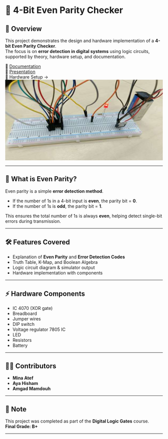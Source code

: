 # 🔲 4-Bit Even Parity Checker  

## 📌 Overview  
This project demonstrates the design and hardware implementation of a **4-bit Even Parity Checker**.  
The focus is on **error detection in digital systems** using logic circuits, supported by theory, hardware setup, and documentation.  

📎 [Documentation](Documentation.pdf)  
📎 [Presentation](4-bit%20even%20parity%20checker.pptx)  
📎 Hardware Setup → ![Hardware](Hardware.png)  

---

## 🧾 What is Even Parity?  
Even parity is a simple **error detection method**.  
- If the number of 1s in a 4-bit input is **even**, the parity bit = **0**.  
- If the number of 1s is **odd**, the parity bit = **1**.  

This ensures the total number of 1s is always **even**, helping detect single-bit errors during transmission.  

---

## 🛠 Features Covered  
- Explanation of **Even Parity** and **Error Detection Codes**  
- Truth Table, K-Map, and Boolean Algebra  
- Logic circuit diagram & simulator output  
- Hardware implementation with components  

---

## ⚡ Hardware Components  
- IC 4070 (XOR gate)  
- Breadboard  
- Jumper wires  
- DIP switch  
- Voltage regulator 7805 IC  
- LED  
- Resistors  
- Battery  

---

## 👨‍💻 Contributors  
- **Mina Atef**  
- **Aya Hisham**  
- **Amgad Mamdouh**  
---
## 📝 Note  
This project was completed as part of the **Digital Logic Gates** course.  
**Final Grade: B+**


---
